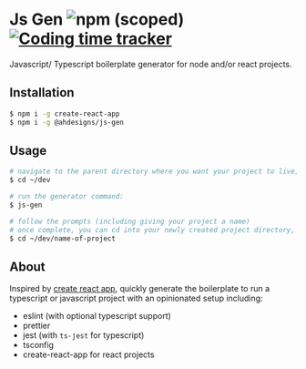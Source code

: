 # Js Gen ![npm (scoped)](https://img.shields.io/npm/v/@ahdesigns/js-gen) [![Coding time tracker](https://wakatime.com/badge/github/AHDesigns/js-gen.svg)](https://wakatime.com/badge/github/AHDesigns/js-gen)

Javascript/ Typescript boilerplate generator for node and/or react projects.

## Installation
```bash
$ npm i -g create-react-app
$ npm i -g @ahdesigns/js-gen
```

## Usage
```bash
# navigate to the parent directory where you want your project to live, e.g:
$ cd ~/dev

# run the generator command:
$ js-gen

# follow the prompts (including giving your project a name)
# once complete, you can cd into your newly created project directory, e.g:
$ cd ~/dev/name-of-project
```

## About

Inspired by [create react app](https://github.com/facebook/create-react-app), quickly generate the boilerplate to run a typescript or javascript project with an opinionated setup including:
- eslint (with optional typescript support)
- prettier
- jest (with `ts-jest` for typescript)
- tsconfig
- create-react-app for react projects
